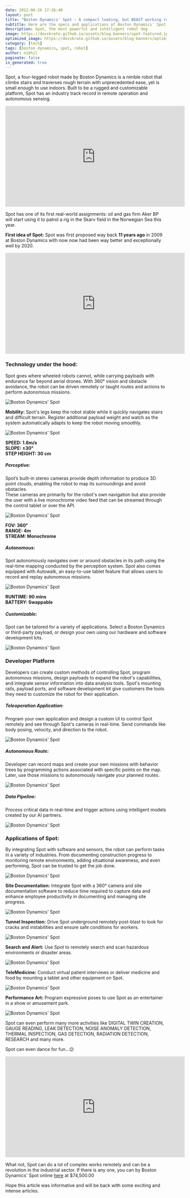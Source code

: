 ```yaml
---
date: 2012-06-26 17:26:40
layout: post
title: "Boston Dynamics' Spot : A compact looking, but BEAST working robot"
subtitle: Here are the specs and applications of Boston Dynamics' Spot
description: Spot, the most powerful and intelligent robot dog
image: https://devskrate.github.io/assets/blog-banners/spot-featured.jpg
optimized_image: https://devskrate.github.io/assets/blog-banners/optimized/spot-featured.webp
category: [tech]
tags: [boston dynamics, spot, robot]
author: nikhil
paginate: false
is_generated: true
---
```


Spot, a four-legged robot made by Boston Dynamics is a nimble robot that climbs stairs and traverses rough terrain with unprecedented ease, yet is small enough to use indoors. Built to be a rugged and customizable platform, Spot has an industry track record in remote operation and autonomous sensing.

<iframe width="560" height="315" src="https://www.youtube.com/embed/wlkCQXHEgjA" frameborder="0" allow="accelerometer; autoplay; encrypted-media; gyroscope; picture-in-picture" allowfullscreen></iframe>

Spot has one of its first real-world assignments: oil and gas firm Aker BP will start using it to patrol a rig in the Skarv field in the Norwegian Sea this year.

**First idea of Spot:** Spot was first proposed way back **11 years ago** in 2009 at Boston Dynamics with now now had been way better and exceptionally well by 2020.

<iframe width="560" height="315" src="https://www.youtube.com/embed/cNZPRsrwumQ?start=35" frameborder="0" allow="accelerometer; autoplay; encrypted-media; gyroscope; picture-in-picture" allowfullscreen></iframe>

### Technology under the hood:

Spot goes where wheeled robots cannot, while carrying payloads with endurance far beyond aerial drones. With 360° vision and obstacle avoidance, the robot can be driven remotely or taught routes and actions to perform autonomous missions.

<img src="https://devskrate.github.io/assets/images/spot/spot-payloads-mobile.webp" alt="Boston Dynamics' Spot" title="Boston Dynamics' Spot"/>

**Mobility:** Spot's legs keep the robot stable while it quickly navigates stairs and difficult terrain. Register additional payload weight and watch as the system automatically adapts to keep the robot moving smoothly.

<img src="https://devskrate.github.io/assets/images/spot/spot-legs.webp" alt="Boston Dynamics' Spot" title="Boston Dynamics' Spot"/>

**SPEED: 1.6m/s**  
**SLOPE: ±30°**  
**STEP HEIGHT: 30 cm**

##### Perceptive:

Spot’s built-in stereo cameras provide depth information to produce 3D point clouds, enabling the robot to map its surroundings and avoid obstacles.  
These cameras are primarily for the robot's own navigation but also provide the user with a live monochrome video feed that can be streamed through the control tablet or over the API.

<img src="https://devskrate.github.io/assets/images/spot/spot-back1.webp" alt="Boston Dynamics' Spot" title="Boston Dynamics' Spot"/>

**FOV: 360°**  
**RANGE: 4m**  
**STREAM: Monochrome**

##### Autonomous:

Spot autonomously navigates over or around obstacles in its path using the real-time mapping conducted by the perception system. Spot also comes equipped with Autowalk, an easy-to-use tablet feature that allows users to record and replay autonomous missions.

<img src="https://devskrate.github.io/assets/images/spot/spot-autowalk.webp" alt="Boston Dynamics' Spot" title="Boston Dynamics' Spot"/>

**RUNTIME: 90 mins**  
**BATTERY: Swappable**

##### Customizable:

Spot can be tailored for a variety of applications. Select a Boston Dynamics or third-party payload, or design your own using our hardware and software development kits.

<img src="https://devskrate.github.io/assets/images/spot/spot-arm-2.webp" alt="Boston Dynamics' Spot" title="Boston Dynamics' Spot"/>

### Developer Platform

Developers can create custom methods of controlling Spot, program autonomous missions, design payloads to expand the robot's capabilities, and integrate sensor information into data analysis tools. Spot's mounting rails, payload ports, and software development kit give customers the tools they need to customize the robot for their application.

##### Teleoperation Application:

Program your own application and design a custom UI to control Spot remotely and see through Spot's cameras in real-time. Send commands like body posing, velocity, and direction to the robot.

<img src="https://devskrate.github.io/assets/images/spot/spot-map_0.webp" alt="Boston Dynamics' Spot" title="Boston Dynamics' Spot"/>

##### Autonomous Route:

Developer can record maps and create your own missions with behavior trees by programming actions associated with specific points on the map. Later, use those missions to autonomously navigate your planned routes.

<img src="https://devskrate.github.io/assets/images/spot/spot-hb_0.webp" alt="Boston Dynamics' Spot" title="Boston Dynamics' Spot"/>

##### Data Pipeline:

Process critical data in real-time and trigger actions using intelligent models created by our AI partners.

<img src="https://devskrate.github.io/assets/images/spot/spot-vinsa.webp" alt="Boston Dynamics' Spot" title="Boston Dynamics' Spot"/>

### Applications of Spot:

By integrating Spot with software and sensors, the robot can perform tasks in a variety of industries. From documenting construction progress to monitoring remote environments, adding situational awareness, and even performing, Spot can be trusted to get the job done.

<img src="https://devskrate.github.io/assets/images/spot/spot-jpl.webp" alt="Boston Dynamics' Spot" title="Boston Dynamics' Spot"/>

**Site Documentation:** Integrate Spot with a 360° camera and site documentation software to reduce time required to capture data and enhance employee productivity in documenting and managing site progress.

<img src="https://devskrate.github.io/assets/images/spot/spot-pomerleau_0.webp" alt="Boston Dynamics' Spot" title="Boston Dynamics' Spot"/>

**Tunnel Inspection:** Drive Spot underground remotely post-blast to look for cracks and instabilities and ensure safe conditions for workers.

<img src="https://devskrate.github.io/assets/images/spot/spot-mining_0.webp" alt="Boston Dynamics' Spot" title="Boston Dynamics' Spot"/>

**Search and Alert:** Use Spot to remotely search and scan hazardous environments or disaster areas.

<img src="https://devskrate.github.io/assets/images/spot/spot-public-safety_1.webp" alt="Boston Dynamics' Spot" title="Boston Dynamics' Spot"/>

**TeleMedicine:** Conduct virtual patient interviews or deliver medicine and food by mounting a tablet and other equipment on Spot.

<img src="https://devskrate.github.io/assets/images/spot/spot-telemedicine.webp" alt="Boston Dynamics' Spot" title="Boston Dynamics' Spot"/>

**Performance Art:** Program expressive poses to use Spot as an entertainer in a show or amusement park.

<img src="https://devskrate.github.io/assets/images/spot/spot-cds.webp" alt="Boston Dynamics' Spot" title="Boston Dynamics' Spot"/>

Spot can even perform many more activities like DIGITAL TWIN CREATION, GAUGE READING, LEAK DETECTION, NOISE ANOMALY DETECTION, THERMAL INSPECTION, GAS DETECTION, RADIATION DETECTION, RESEARCH and many more.

Spot can even dance for fun...😉

<iframe width="560" height="315" src="https://www.youtube.com/embed/kHBcVlqpvZ8" frameborder="0" allow="accelerometer; autoplay; encrypted-media; gyroscope; picture-in-picture" allowfullscreen></iframe>

What not, Spot can do a lot of complex works remotely and can be a revolution in the industrial sector. If there is any one, you can by Boston Dynamics' Spot online [here](https://shop.bostondynamics.com/spot?cclcl=en_US&pid=aDl6g000000XdpZCAS) at \$74,500.00

Hope this article was informative and will be back with some exciting and intense articles.
